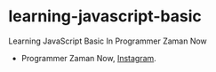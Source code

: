 # learning-javascript-basic
Learning JavaScript Basic In Programmer Zaman Now

* Programmer Zaman Now, [Instagram](https://www.instagram.com/programmerzamannow/).
